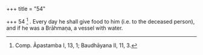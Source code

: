 +++
title = "54"

+++
54 [^20] . Every day he shall give food to him (i.e. to the deceased person), and if he was a Brāhmaṇa, a vessel with water.


[^20]:  Comp. Āpastamba I, 13, 1; Baudhāyana II, 11, 3.

